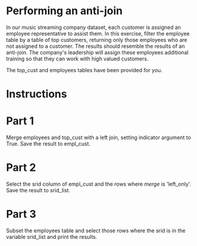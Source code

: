# Performing an anti-join
In our music streaming company dataset, each customer is assigned an employee representative to assist them. In this exercise, filter the employee table by a table of top customers, returning only those employees who are not assigned to a customer. The results should resemble the results of an anti-join. The company's leadership will assign these employees additional training so that they can work with high valued customers.

The top_cust and employees tables have been provided for you.

# Instructions

# Part 1
Merge employees and top_cust with a left join, setting indicator argument to True. Save the result to empl_cust.

# Part 2
Select the srid column of empl_cust and the rows where _merge_ is 'left_only'. Save the result to srid_list.

# Part 3
Subset the employees table and select those rows where the srid is in the variable srid_list and print the results.

